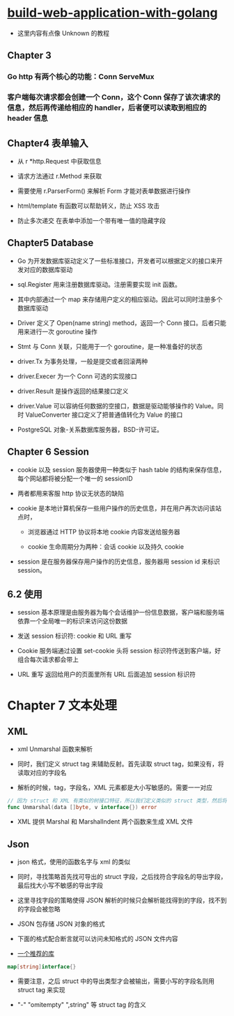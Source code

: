 # [build-web-application-with-golang](https://github.com/astaxie/build-web-application-with-golang)

- 这里内容有点像 Unknown 的教程

## Chapter 3

### Go http 有两个核心的功能：Conn ServeMux

### 客户端每次请求都会创建一个 Conn，这个 Conn 保存了该次请求的信息，然后再传递给相应的 handler，后者便可以读取到相应的 header 信息

## Chapter4 表单输入

- 从 r *http.Request 中获取信息

- 请求方法通过 r.Method 来获取

- 需要使用 r.ParserForm() 来解析 Form 才能对表单数据进行操作

- html/template 有函数可以帮助转义，防止 XSS 攻击

- 防止多次递交 在表单中添加一个带有唯一值的隐藏字段

## Chapter5 Database

- Go 为开发数据库驱动定义了一些标准接口，开发者可以根据定义的接口来开发对应的数据库驱动

- sql.Register 用来注册数据库驱动。注册需要实现 init 函数。

- 其中内部通过一个 map 来存储用户定义的相应驱动。因此可以同时注册多个数据库驱动

- Driver 定义了 Open(name string) method，返回一个 Conn 接口。后者只能用来进行一次 goroutine 操作

- Stmt 与 Conn 关联，只能用于一个 goroutine，是一种准备好的状态

- driver.Tx 为事务处理，一般是提交或者回滚两种

- driver.Execer 为一个 Conn 可选的实现接口

- driver.Result 是操作返回的结果接口定义

- driver.Value 可以容纳任何数据的空接口，数据是驱动能够操作的 Value。同时 ValueConverter 接口定义了把普通值转化为 Value 的接口

- PostgreSQL 对象-关系数据库服务器，BSD-许可证。

## Chapter 6 Session

- cookie 以及 session 服务器使用一种类似于 hash table 的结构来保存信息，每个网站都将被分配一个唯一的 sessionID

- 两者都用来客服 http 协议无状态的缺陷

- cookie 是本地计算机保存一些用户操作的历史信息，并在用户再次访问该站点时，

    - 浏览器通过 HTTP 协议将本地 cookie 内容发送给服务器
    
    - cookie 生命周期分为两种：会话 cookie 以及持久 cookie

- session 是在服务器保存用户操作的历史信息，服务器用 session id 来标识 session。

## 6.2 使用

- session 基本原理是由服务器为每个会话维护一份信息数据，客户端和服务端依靠一个全局唯一的标识来访问这份数据

- 发送 session 标识符: cookie 和 URL 重写 

- Cookie 服务端通过设置 set-cookie 头将 session 标识符传送到客户端，好组合每次请求都会带上

- URL 重写 返回给用户的页面里所有 URL 后面追加 session 标识符

# Chapter 7 文本处理

## XML 
- xml Unmarshal 函数来解析

- 同时，我们定义 struct tag 来辅助反射。首先读取 struct tag，如果没有，将读取对应的字段名

- 解析的时候，tag，字段名，XML 元素都是大小写敏感的。需要一一对应

```go
// 因为 struct 和 XML 有类似的树接口特征，所以我们定义类似的 struct 类型，然后将数据解析成 struct 对应的对象
func Unmarshal(data []byte, v interface{}) error
```

- XML 提供 Marshal 和 MarshalIndent 两个函数来生成 XML 文件

## Json

- json 格式，使用的函数名字与 xml 的类似

- 同时，寻找策略首先找可导出的 struct 字段，之后找符合字段名的导出字段，最后找大小写不敏感的导出字段

- 这里寻找字段的策略使得 JSON 解析的时候只会解析能找得到的字段，找不到的字段会被忽略

- JSON 包存储 JSON 对象的格式 

- 下面的格式配合断言就可以访问未知格式的 JSON 文件内容

- [一个推荐的库](https://github.com/bitly/go-simplejson)

```go
map[string]interface{}
```

- 需要注意，之后 struct 中的导出类型才会被输出，需要小写的字段名则用 struct tag 来实现

- "-" "omitempty" ",string" 等 struct tag 的含义


